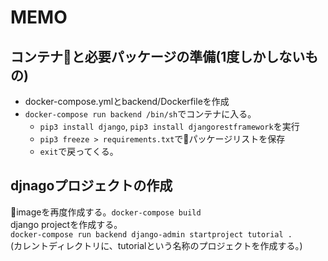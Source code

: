 # MEMO
## コンテナと必要パッケージの準備(1度しかしないもの)
- docker-compose.ymlとbackend/Dockerfileを作成
- `docker-compose run backend /bin/sh`でコンテナに入る。
  - `pip3 install django`, `pip3 install djangorestframework`を実行
  - `pip3 freeze > requirements.txt`でパッケージリストを保存
  - `exit`で戻ってくる。

## djnagoプロジェクトの作成  
imageを再度作成する。`docker-compose build`  
django projectを作成する。  
`docker-compose run backend django-admin startproject tutorial .`  
(カレントディレクトリに、tutorialという名称のプロジェクトを作成する。)  
